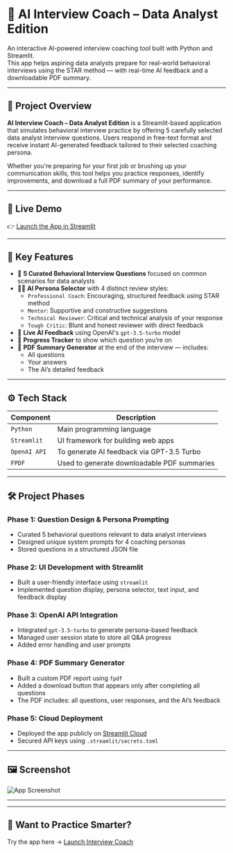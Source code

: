 # 🎤 AI Interview Coach – Data Analyst Edition

An interactive AI-powered interview coaching tool built with Python and Streamlit.  
This app helps aspiring data analysts prepare for real-world behavioral interviews using the STAR method — with real-time AI feedback and a downloadable PDF summary.

---

## 📌 Project Overview

**AI Interview Coach – Data Analyst Edition** is a Streamlit-based application that simulates behavioral interview practice by offering 5 carefully selected data analyst interview questions. Users respond in free-text format and receive instant AI-generated feedback tailored to their selected coaching persona.

Whether you're preparing for your first job or brushing up your communication skills, this tool helps you practice responses, identify improvements, and download a full PDF summary of your performance.

---

## 🚀 Live Demo

👉 [Launch the App in Streamlit](https://ai-interview-coach-data-analyst-edition-6v8hscouvvdum2cpw6dctt.streamlit.app/)

---

## 🧠 Key Features

- 🎯 **5 Curated Behavioral Interview Questions** focused on common scenarios for data analysts
- 🧑‍🏫 **AI Persona Selector** with 4 distinct review styles:
  - `Professional Coach`: Encouraging, structured feedback using STAR method
  - `Mentor`: Supportive and constructive suggestions
  - `Technical Reviewer`: Critical and technical analysis of your response
  - `Tough Critic`: Blunt and honest reviewer with direct feedback
- 💬 **Live AI Feedback** using OpenAI's `gpt-3.5-turbo` model
- 📝 **Progress Tracker** to show which question you’re on
- 📄 **PDF Summary Generator** at the end of the interview — includes:
  - All questions
  - Your answers
  - The AI’s detailed feedback

---

## ⚙️ Tech Stack

| Component      | Description                                 |
|----------------|---------------------------------------------|
| `Python`       | Main programming language                   |
| `Streamlit`    | UI framework for building web apps          |
| `OpenAI API`   | To generate AI feedback via GPT-3.5 Turbo   |
| `FPDF`         | Used to generate downloadable PDF summaries |

---

## 🛠 Project Phases

### Phase 1: Question Design & Persona Prompting  
- Curated 5 behavioral questions relevant to data analyst interviews  
- Designed unique system prompts for 4 coaching personas  
- Stored questions in a structured JSON file

### Phase 2: UI Development with Streamlit  
- Built a user-friendly interface using `streamlit`
- Implemented question display, persona selector, text input, and feedback display

### Phase 3: OpenAI API Integration  
- Integrated `gpt-3.5-turbo` to generate persona-based feedback  
- Managed user session state to store all Q&A progress  
- Added error handling and user prompts

### Phase 4: PDF Summary Generator  
- Built a custom PDF report using `fpdf`
- Added a download button that appears only after completing all questions  
- The PDF includes: all questions, user responses, and the AI’s feedback

### Phase 5: Cloud Deployment  
- Deployed the app publicly on [Streamlit Cloud](https://streamlit.io/cloud)  
- Secured API keys using `.streamlit/secrets.toml`

---

## 🖼 Screenshot

![App Screenshot](assets/app-screenshot.png)

---

---

## 📢 Want to Practice Smarter?

Try the app here → [Launch Interview Coach](https://ai-interview-coach-data-analyst-edition-6v8hscouvvdum2cpw6dctt.streamlit.app)
